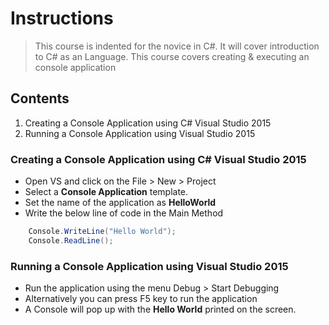 ﻿# Instructions

> This course is indented for the novice in C#. It will cover introduction to C# as an Language. 
> This course covers creating & executing an  console application 


## Contents

1. Creating a Console Application using C# Visual Studio 2015
1. Running a Console Application using Visual Studio 2015



### Creating a Console Application using C# Visual Studio 2015

* Open VS and click on the File > New > Project
* Select a **Console Application** template. 
* Set the name of the application as **HelloWorld**
* Write the below line of code in the Main Method
``` C#
    Console.WriteLine("Hello World");
    Console.ReadLine();
``` 


### Running a Console Application using Visual Studio 2015

* Run the application using the menu Debug > Start Debugging
* Alternatively you can press F5 key to run the application
* A Console will pop up with the **Hello World** printed on the screen. 

